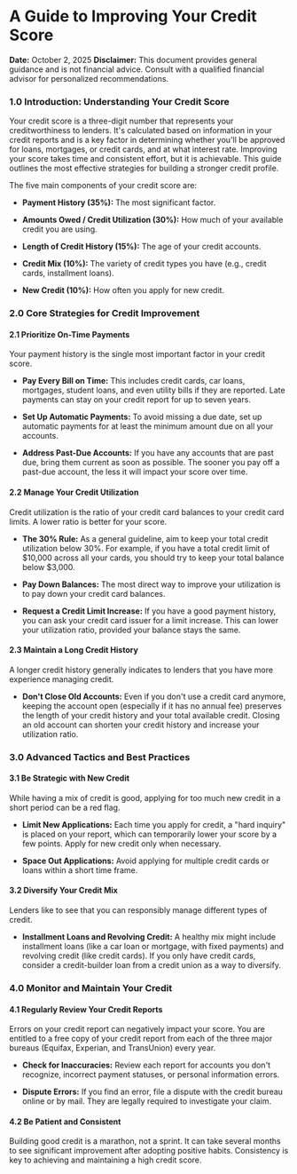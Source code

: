 A Guide to Improving Your Credit Score
======================================

**Date:** October 2, 2025 **Disclaimer:** This document provides general guidance and is not financial advice. Consult with a qualified financial advisor for personalized recommendations.

### **1.0 Introduction: Understanding Your Credit Score**

Your credit score is a three-digit number that represents your creditworthiness to lenders. It's calculated based on information in your credit reports and is a key factor in determining whether you'll be approved for loans, mortgages, or credit cards, and at what interest rate. Improving your score takes time and consistent effort, but it is achievable. This guide outlines the most effective strategies for building a stronger credit profile.

The five main components of your credit score are:

-   **Payment History (35%):** The most significant factor.

-   **Amounts Owed / Credit Utilization (30%):** How much of your available credit you are using.

-   **Length of Credit History (15%):** The age of your credit accounts.

-   **Credit Mix (10%):** The variety of credit types you have (e.g., credit cards, installment loans).

-   **New Credit (10%):** How often you apply for new credit.

### **2.0 Core Strategies for Credit Improvement**

#### **2.1 Prioritize On-Time Payments**

Your payment history is the single most important factor in your credit score.

-   **Pay Every Bill on Time:** This includes credit cards, car loans, mortgages, student loans, and even utility bills if they are reported. Late payments can stay on your credit report for up to seven years.

-   **Set Up Automatic Payments:** To avoid missing a due date, set up automatic payments for at least the minimum amount due on all your accounts.

-   **Address Past-Due Accounts:** If you have any accounts that are past due, bring them current as soon as possible. The sooner you pay off a past-due account, the less it will impact your score over time.

#### **2.2 Manage Your Credit Utilization**

Credit utilization is the ratio of your credit card balances to your credit card limits. A lower ratio is better for your score.

-   **The 30% Rule:** As a general guideline, aim to keep your total credit utilization below 30%. For example, if you have a total credit limit of $10,000 across all your cards, you should try to keep your total balance below $3,000.

-   **Pay Down Balances:** The most direct way to improve your utilization is to pay down your credit card balances.

-   **Request a Credit Limit Increase:** If you have a good payment history, you can ask your credit card issuer for a limit increase. This can lower your utilization ratio, provided your balance stays the same.

#### **2.3 Maintain a Long Credit History**

A longer credit history generally indicates to lenders that you have more experience managing credit.

-   **Don't Close Old Accounts:** Even if you don't use a credit card anymore, keeping the account open (especially if it has no annual fee) preserves the length of your credit history and your total available credit. Closing an old account can shorten your credit history and increase your utilization ratio.

### **3.0 Advanced Tactics and Best Practices**

#### **3.1 Be Strategic with New Credit**

While having a mix of credit is good, applying for too much new credit in a short period can be a red flag.

-   **Limit New Applications:** Each time you apply for credit, a "hard inquiry" is placed on your report, which can temporarily lower your score by a few points. Apply for new credit only when necessary.

-   **Space Out Applications:** Avoid applying for multiple credit cards or loans within a short time frame.

#### **3.2 Diversify Your Credit Mix**

Lenders like to see that you can responsibly manage different types of credit.

-   **Installment Loans and Revolving Credit:** A healthy mix might include installment loans (like a car loan or mortgage, with fixed payments) and revolving credit (like credit cards). If you only have credit cards, consider a credit-builder loan from a credit union as a way to diversify.

### **4.0 Monitor and Maintain Your Credit**

#### **4.1 Regularly Review Your Credit Reports**

Errors on your credit report can negatively impact your score. You are entitled to a free copy of your credit report from each of the three major bureaus (Equifax, Experian, and TransUnion) every year.

-   **Check for Inaccuracies:** Review each report for accounts you don't recognize, incorrect payment statuses, or personal information errors.

-   **Dispute Errors:** If you find an error, file a dispute with the credit bureau online or by mail. They are legally required to investigate your claim.

#### **4.2 Be Patient and Consistent**

Building good credit is a marathon, not a sprint. It can take several months to see significant improvement after adopting positive habits. Consistency is key to achieving and maintaining a high credit score.